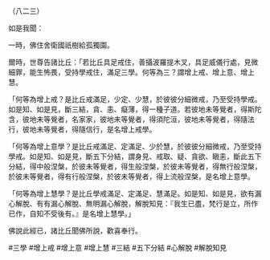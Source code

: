（八二三）

如是我聞：

一時，佛住舍衛國祇樹給孤獨園。

爾時，世尊告諸比丘：「若比丘具足戒住，善攝波羅提木叉，具足威儀行處，見微細罪，能生怖畏，受持學戒住，滿足三學。何等為三？謂增上戒、增上意、增上慧。

「何等為增上戒？是比丘戒滿足，少定、少慧，於彼彼分細微戒，乃至受持學戒。如是知、如是見，斷三結，貪、恚、癡薄，得一種子道。若彼地未等覺者，得斯陀含，彼地未等覺者，名家家，彼地未等覺者，得須陀洹，彼地未等覺者，得隨法行，彼地未等覺者，得隨信行，是名增上戒學。

「何等為增上意學？是比丘戒滿足、定滿足、少於慧，於彼彼分細微戒，乃至受持學戒。如是知、如是見，斷五下分結，謂身見、戒取、疑、貪欲、瞋恚，斷此五下分結，得中般涅槃，於彼未等覺者，得生般涅槃，於彼未等覺者，得無行般涅槃，於彼未等覺者，得有行般涅槃，於彼未等覺者，得上流般涅槃，是名增上意學。

「何等為增上慧學？是比丘學戒滿足、定滿足、慧滿足。如是知、如是見，欲有漏心解脫、有有漏心解脫、無明漏心解脫，解脫知見：『我生已盡，梵行是立，所作已作，自知不受後有。』是名增上慧學。」

佛說此經已，諸比丘聞佛所說，歡喜奉行。



#三學
#增上戒
#增上意
#增上慧
#三結
#五下分結
#心解脫
#解脫知見

